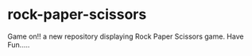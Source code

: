 # rock-paper-scissors
Game on!! a new repository displaying Rock Paper Scissors game. Have Fun.....
